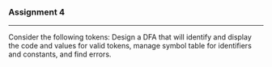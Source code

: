 ### Assignment 4
---
Consider the following tokens:
Design a DFA that will identify and display the code and values for valid tokens, manage symbol table for identifiers and constants, and find errors.
